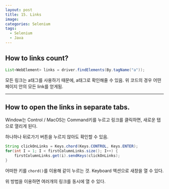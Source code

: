 ```yaml
---
layout: post
title: 15. Links
image:
categories: Selenium
tags:
  - Selenium
  - Java
---
```




## How to links count?

```java
List<WebElement> links = driver.findElements(By.tagName("a"));
```

모든 링크는 a태그를 사용하기 때문에, a태그로 확인해줄 수 있음. 위 코드의 경우 어떤 페이지 안의 모든 link를 얻게됨.



---

## How to open the links in separate tabs.

Window는 Control / MacOS는 Command키를 누르고 링크를 클릭하면, 새로운 탭으로 열리게 된다.

하나하나 뒤로가기 버튼을 누르지 않아도 확인할 수 있음.

```java
String clickOnLinks = Keys.chord(Keys.CONTROL, Keys.ENTER);
for(int I = 1; I < firstColumnLinks.size(); I++) {
    firstColumnLinks.get(i).sendKeys(clickOnLinks);
}

```

어떠한 키를 `chord()`를 이용해 같이 누르는 것. Keyboard 액션으로 새창을 열 수 있다.

위 방법을 이용하면 여러개의 링크를 동시에 열 수 있다.


